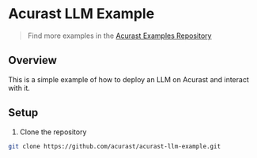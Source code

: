 # Acurast LLM Example

> Find more examples in the [Acurast Examples Repository](https://github.com/acurast/acurast-example-apps)

## Overview

This is a simple example of how to deploy an LLM on Acurast and interact with it.

## Setup

1. Clone the repository

```bash
git clone https://github.com/acurast/acurast-llm-example.git
```

